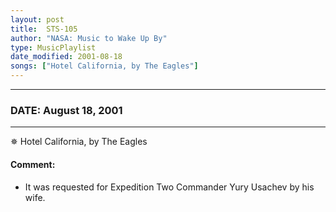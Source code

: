 ```yaml
---
layout: post
title:  STS-105
author: "NASA: Music to Wake Up By"
type: MusicPlaylist
date_modified: 2001-08-18
songs: ["Hotel California, by The Eagles"]
---
```


----
### DATE: August 18, 2001
----
✵ Hotel California, by The Eagles

#### Comment:
* It was requested for Expedition Two Commander Yury Usachev by his wife.



<br/>
<center>
	<a target="_blank"
	   href="https://twitter.com/intent/tweet?hashtags=Space,NASA,Playlist,NASAWakeupCalls,SpaceProgram&text={{ page.author}}, '{{ page.songs.first }}' {{ page.title }}, {{ page.date | date: '%B %d, %Y' }}. {{ site.url }}{{ page.url }}&via=nasawakeupcalls"><i class="fab fa-twitter" alt="Tweet this page" style="font-size: 1.3em;"></i></a>
	&nbsp; 	<i class="fas fa-user-astronaut" style="font-size: 1.5em;"></i> &nbsp;
    <a type="amzn" search="'Hotel California, by The Eagles'" category="popular music">
    <i class="fab fa-amazon" style="font-size: 1.3em;"></i></a>
</center>

